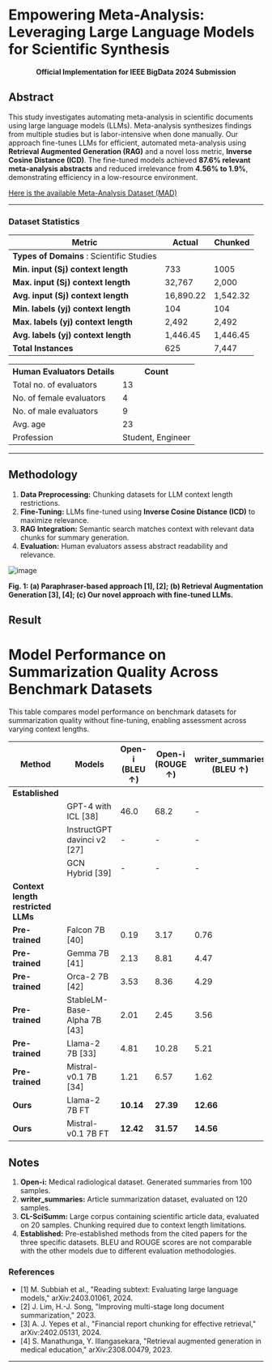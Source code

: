 # Empowering Meta-Analysis: Leveraging Large Language Models for Scientific Synthesis

<p align="center">
  <strong>Official Implementation for IEEE BigData 2024 Submission</strong>
</p>

## Abstract

This study investigates automating meta-analysis in scientific documents using large language models (LLMs). Meta-analysis synthesizes findings from multiple studies but is labor-intensive when done manually. Our approach fine-tunes LLMs for efficient, automated meta-analysis using **Retrieval Augmented Generation (RAG)** and a novel loss metric, **Inverse Cosine Distance (ICD)**. The fine-tuned models achieved **87.6% relevant meta-analysis abstracts** and reduced irrelevance from **4.56% to 1.9%**, demonstrating efficiency in a low-resource environment.

[Here is the available Meta-Analysis Dataset (MAD)](Dataset)

---

### Dataset Statistics

| Metric                          | Actual | Chunked  |
|----------------------------------|--------|----------|
| **Types of Domains** :              Scientific Studies  
| **Min. input (Sj) context length** | 733    | 1005     |
| **Max. input (Sj) context length** | 32,767 | 2,000    |
| **Avg. input (Sj) context length** | 16,890.22 | 1,542.32 |
| **Min. labels (yj) context length** | 104    | 104      |
| **Max. labels (yj) context length** | 2,492  | 2,492    |
| **Avg. labels (yj) context length** | 1,446.45 | 1,446.45 |
| **Total Instances**              | 625    | 7,447    |

<table>
  <tr><th>Human Evaluators Details</th><th>Count</th></tr>
  <tr><td>Total no. of evaluators</td><td>13</td></tr>
  <tr><td>No. of female evaluators</td><td>4</td></tr>
  <tr><td>No. of male evaluators</td><td>9</td></tr>
  <tr><td>Avg. age</td><td>23</td></tr>
  <tr><td>Profession</td><td>Student, Engineer</td></tr>
</table>

---

## Methodology

1. **Data Preprocessing:** Chunking datasets for LLM context length restrictions.
2. **Fine-Tuning:** LLMs fine-tuned using **Inverse Cosine Distance (ICD)** to maximize relevance.
3. **RAG Integration:** Semantic search matches context with relevant data chunks for summary generation.
4. **Evaluation:** Human evaluators assess abstract readability and relevance.

![image](https://github.com/user-attachments/assets/fcdad47b-a932-425f-956c-e68b4198ee78)

<strong>Fig. 1: (a) Paraphraser-based approach [1], [2]; (b) Retrieval Augmentation Generation [3], [4]; (c) Our novel approach with fine-tuned LLMs.</strong>

## Result
# Model Performance on Summarization Quality Across Benchmark Datasets

This table compares model performance on benchmark datasets for summarization quality without fine-tuning, enabling assessment across varying context lengths.

| **Method**     | **Models**                   | **Open-i (BLEU ↑)** | **Open-i (ROUGE ↑)** | **writer_summaries (BLEU ↑)** | **writer_summaries (ROUGE ↑)** | **CL-SciSumm (BLEU ↑)** | **CL-SciSumm (ROUGE ↑)** |
|----------------|------------------------------|---------------------|----------------------|-------------------------------|--------------------------------|-------------------------|--------------------------|
| **Established**|                              |                     |                      |                               |                                |                         |                          |
|                | GPT-4 with ICL [38]           | 46.0                | 68.2                 | -                             | -                              | -                       | -                        |
|                | InstructGPT davinci v2 [27]   | -                   | -                    | -                             | -                              | 48                      | -                        |
|                | GCN Hybrid [39]               | -                   | -                    | -                             | -                              | -                       | 33.88                    |
| **Context length restricted LLMs** |              |                     |                      |                               |                                |                         |                          |
| **Pre-trained**| Falcon 7B [40]                | 0.19                | 3.17                 | 0.76                          | 5.19                           | 0.71                    | 2.21                     |
| **Pre-trained**| Gemma 7B [41]                 | 2.13                | 8.81                 | 4.47                          | 30.28                          | 2.44                    | 20.78                    |
| **Pre-trained**| Orca-2 7B [42]                | 3.53                | 8.36                 | 4.29                          | 22.51                          | 2.86                    | 15.55                    |
| **Pre-trained**| StableLM-Base-Alpha 7B [43]   | 2.01                | 2.45                 | 3.56                          | 15.36                          | 1.17                    | 16.58                    |
| **Pre-trained**| Llama-2 7B [33]               | 4.81                | 10.28                | 5.21                          | 31.61                          | 3.01                    | 22.84                    |
| **Pre-trained**| Mistral-v0.1 7B [34]          | 1.21                | 6.57                 | 1.62                          | 6.37                           | 0.36                    | 2.55                     |
| **Ours**       | Llama-2 7B FT                 | **10.14**           | **27.39**            | **12.66**                     | **31.36**                      | 7.15                    | 25.22                    |
| **Ours**       | Mistral-v0.1 7B FT            | **12.42**           | **31.57**            | **14.56**                     | **35.56**                      | **8.38**                | **27.29**                |

## Notes

1. **Open-i:** Medical radiological dataset. Generated summaries from 100 samples.
2. **writer_summaries:** Article summarization dataset, evaluated on 120 samples.
3. **CL-SciSumm:** Large corpus containing scientific article data, evaluated on 20 samples. Chunking required due to context length limitations.
4. **Established:** Pre-established methods from the cited papers for the three specific datasets. BLEU and ROUGE scores are not comparable with the other models due to different evaluation methodologies.





### References
- [1] M. Subbiah et al., "Reading subtext: Evaluating large language models," arXiv:2403.01061, 2024.
- [2] J. Lim, H.-J. Song, "Improving multi-stage long document summarization," 2023.
- [3] A. J. Yepes et al., "Financial report chunking for effective retrieval," arXiv:2402.05131, 2024.
- [4] S. Manathunga, Y. Illangasekara, "Retrieval augmented generation in medical education," arXiv:2308.00479, 2023.

---


